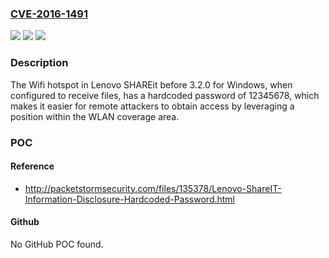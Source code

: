### [CVE-2016-1491](https://cve.mitre.org/cgi-bin/cvename.cgi?name=CVE-2016-1491)
![](https://img.shields.io/static/v1?label=Product&message=n%2Fa&color=blue)
![](https://img.shields.io/static/v1?label=Version&message=n%2Fa&color=blue)
![](https://img.shields.io/static/v1?label=Vulnerability&message=n%2Fa&color=brighgreen)

### Description

The Wifi hotspot in Lenovo SHAREit before 3.2.0 for Windows, when configured to receive files, has a hardcoded password of 12345678, which makes it easier for remote attackers to obtain access by leveraging a position within the WLAN coverage area.

### POC

#### Reference
- http://packetstormsecurity.com/files/135378/Lenovo-ShareIT-Information-Disclosure-Hardcoded-Password.html

#### Github
No GitHub POC found.

